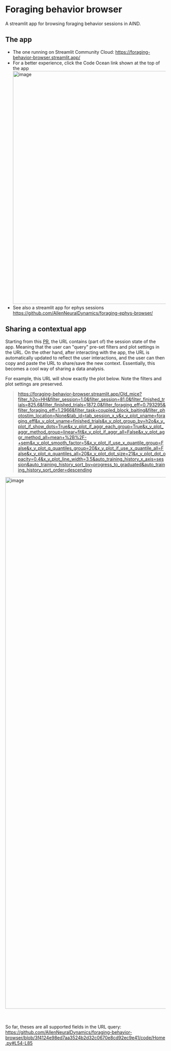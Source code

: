 # Foraging behavior browser

A streamlit app for browsing foraging behavior sessions in AIND.

## The app
- The one running on Streamlit Community Cloud: https://foraging-behavior-browser.streamlit.app/
- For a better experience, click the Code Ocean link shown at the top of the app
  <img width="729" alt="image" src="https://github.com/AllenNeuralDynamics/foraging-behavior-browser/assets/24734299/01dfe9d2-a98f-46a2-a436-982d087d6b0d">
- See also a streamlit app for ephys sessions https://github.com/AllenNeuralDynamics/foraging-ephys-browser/

## Sharing a contextual app
Starting from this [PR](https://github.com/AllenNeuralDynamics/foraging-behavior-browser/pull/25), the URL contains (part of) the session state of the app. Meaning that the user can "query" pre-set filters and plot settings in the URL. On the other hand, after interacting with the app, the URL is automatically updated to reflect the user interactions, and the user can then copy and paste the URL to share/save the new context. Essentially, this becomes a cool way of sharing a data analysis.

For example, this URL will show exactly the plot below. Note the filters and plot settings are preserved.

> https://foraging-behavior-browser.streamlit.app/Old_mice?filter_h2o=HH&filter_session=1.0&filter_session=81.0&filter_finished_trials=825.6&filter_finished_trials=1872.0&filter_foraging_eff=0.793295&filter_foraging_eff=1.2966&filter_task=coupled_block_baiting&filter_photostim_location=None&tab_id=tab_session_x_y&x_y_plot_xname=foraging_eff&x_y_plot_yname=finished_trials&x_y_plot_group_by=h2o&x_y_plot_if_show_dots=True&x_y_plot_if_aggr_each_group=True&x_y_plot_aggr_method_group=linear+fit&x_y_plot_if_aggr_all=False&x_y_plot_aggr_method_all=mean+%2B%2F-+sem&x_y_plot_smooth_factor=5&x_y_plot_if_use_x_quantile_group=False&x_y_plot_q_quantiles_group=20&x_y_plot_if_use_x_quantile_all=False&x_y_plot_q_quantiles_all=20&x_y_plot_dot_size=21&x_y_plot_dot_opacity=0.4&x_y_plot_line_width=3.5&auto_training_history_x_axis=session&auto_training_history_sort_by=progress_to_graduated&auto_training_history_sort_order=descending

<img width="1664" alt="image" src="https://github.com/AllenNeuralDynamics/foraging-behavior-browser/assets/24734299/2eaa7697-01cc-4eb3-bd0c-7d91c1eb64e0">

<br><br>
So far, theses are all supported fields in the URL query:
https://github.com/AllenNeuralDynamics/foraging-behavior-browser/blob/3f4124e98ed7aa3524b2d32c0670e8cd92ec9e41/code/Home.py#L54-L85


